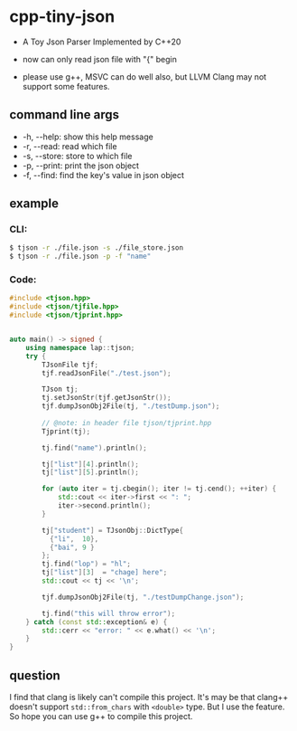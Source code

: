 
# cpp-tiny-json
+ A Toy Json Parser Implemented by C++20

+ now can only read json file with "{" begin

+ please use g++, MSVC can do well also, but LLVM Clang may not support some features.

## command line args
+ -h, --help: show this help message
+ -r, --read: read which file
+ -s, --store: store to which file
+ -p, --print: print the json object
+ -f, --find: find the key's value in json object

## example

### CLI:

```bash
$ tjson -r ./file.json -s ./file_store.json
$ tjson -r ./file.json -p -f "name" 
```
### Code:

```cpp
#include <tjson.hpp>
#include <tjson/tjfile.hpp>
#include <tjson/tjprint.hpp>


auto main() -> signed {
    using namespace lap::tjson;
    try {
        TJsonFile tjf;
        tjf.readJsonFile("./test.json");

        TJson tj;
        tj.setJsonStr(tjf.getJsonStr());
        tjf.dumpJsonObj2File(tj, "./testDump.json");
        
        // @note: in header file tjson/tjprint.hpp
        Tjprint(tj);

        tj.find("name").println();

        tj["list"][4].println();
        tj["list"][5].println();

        for (auto iter = tj.cbegin(); iter != tj.cend(); ++iter) {
            std::cout << iter->first << ": ";
            iter->second.println();
        }

        tj["student"] = TJsonObj::DictType{
          {"li",  10},
          {"bai", 9 }
        };
        tj.find("lop") = "hl";
        tj["list"][3]  = "chage] here";
        std::cout << tj << '\n';

        tjf.dumpJsonObj2File(tj, "./testDumpChange.json");

        tj.find("this will throw error");
    } catch (const std::exception& e) {
        std::cerr << "error: " << e.what() << '\n';
    }
}
```

## question

I find that clang is likely can't compile this project.
It's may be that clang++ doesn't support `std::from_chars` with `<double>` type.
But I use the feature. So hope you can use g++ to compile this project.
